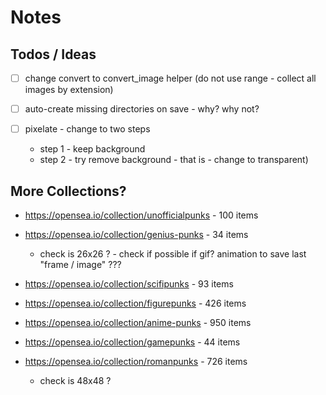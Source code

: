 # Notes

## Todos / Ideas

- [ ]   change convert to convert_image helper (do not use range - collect all images by extension)
- [ ]   auto-create missing directories on save - why? why not?

- [ ] pixelate - change to two steps
  - step 1 - keep background
  - step 2 - try remove background - that is - change to transparent)



## More Collections?


- <https://opensea.io/collection/unofficialpunks> - 100 items

- <https://opensea.io/collection/genius-punks>  - 34 items
   - check is 26x26 ?   - check if possible if gif? animation to save last "frame / image" ???

- <https://opensea.io/collection/scifipunks> -  93 items


- <https://opensea.io/collection/figurepunks> - 426 items


- <https://opensea.io/collection/anime-punks> - 950 items

- <https://opensea.io/collection/gamepunks> - 44 items

- <https://opensea.io/collection/romanpunks> - 726 items
    - check is 48x48 ?






